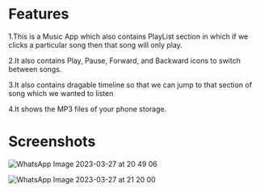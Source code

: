 # Features
1.This is a Music App which also contains PlayList section in which if we clicks a particular song then that song will only play.

2.It also contains Play, Pause, Forward, and Backward icons to switch between songs.

3.It also contains dragable timeline so that we can jump to that section of song which we wanted to listen

4.It shows the MP3 files of your phone storage.
# Screenshots
![WhatsApp Image 2023-03-27 at 20 49 06](https://user-images.githubusercontent.com/87073046/227997704-761a57db-a3c9-414d-8ab0-68ea9f5c0c09.jpg)

![WhatsApp Image 2023-03-27 at 21 20 00](https://user-images.githubusercontent.com/87073046/227997740-cf38e7bd-5942-4c72-a331-f4bde8974717.jpg)


